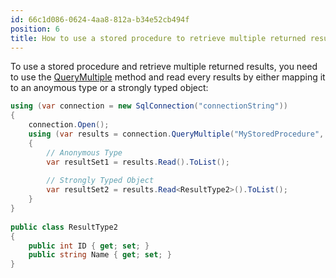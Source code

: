 ```yaml
---
id: 66c1d086-0624-4aa8-812a-b34e52cb494f
position: 6
title: How to use a stored procedure to retrieve multiple returned results in Dapper?
---
```


To use a stored procedure and retrieve multiple returned results, you need to use the [QueryMultiple](/dapper-query/selecting-multiple-results) method and read every results by either mapping it to an anoymous type or a strongly typed object:

```csharp
using (var connection = new SqlConnection("connectionString"))
{
    connection.Open();
    using (var results = connection.QueryMultiple("MyStoredProcedure", commandType: CommandType.StoredProcedure))
    {
        // Anonymous Type
        var resultSet1 = results.Read().ToList();
		
        // Strongly Typed Object
        var resultSet2 = results.Read<ResultType2>().ToList();
    }
}
	
public class ResultType2
{
	public int ID { get; set; }
	public string Name { get; set; }
}
```